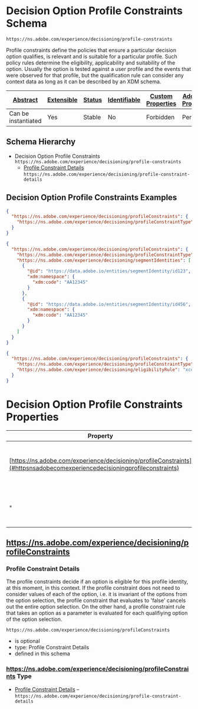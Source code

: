 
# Decision Option Profile Constraints Schema

```
https://ns.adobe.com/experience/decisioning/profile-constraints
```

Profile constraints define the policies that ensure a particular decision option qualifies, is relevant and is suitable for a particular profile. Such policy rules determine the eligibility, applicability and suitability of the option. Usually the option is tested against a user profile and the events that were observed for that profile, but the qualification rule can consider any context data as long as it can be described by an XDM schema.

| [Abstract](../../../../abstract.md) | [Extensible](../../../../extensions.md) | [Status](../../../../status.md) | [Identifiable](../../../../id.md) | [Custom Properties](../../../../extensions.md) | [Additional Properties](../../../../extensions.md) | Defined In |
|-------------------------------------|-----------------------------------------|---------------------------------|-----------------------------------|------------------------------------------------|----------------------------------------------------|------------|
| Can be instantiated | Yes | Stable | No | Forbidden | Permitted | [adobe/experience/decisioning/profile-constraints.schema.json](adobe/experience/decisioning/profile-constraints.schema.json) |
## Schema Hierarchy

* Decision Option Profile Constraints `https://ns.adobe.com/experience/decisioning/profile-constraints`
  * [Profile Constraint Details](profile-constraint-details.schema.md) `https://ns.adobe.com/experience/decisioning/profile-constraint-details`


## Decision Option Profile Constraints Examples

```json
{
  "https://ns.adobe.com/experience/decisioning/profileConstraints": {
    "https://ns.adobe.com/experience/decisioning/profileConstraintType": "none"
  }
}
```

```json
{
  "https://ns.adobe.com/experience/decisioning/profileConstraints": {
    "https://ns.adobe.com/experience/decisioning/profileConstraintType": "anySegments",
    "https://ns.adobe.com/experience/decisioning/segmentIdentities": [
      {
        "@id": "https://data.adobe.io/entities/segmentIdentity/id123",
        "xdm:namespace": {
          "xdm:code": "AA12345"
        }
      },
      {
        "@id": "https://data.adobe.io/entities/segmentIdentity/id456",
        "xdm:namespace": {
          "xdm:code": "AA12345"
        }
      }
    ]
  }
}
```

```json
{
  "https://ns.adobe.com/experience/decisioning/profileConstraints": {
    "https://ns.adobe.com/experience/decisioning/profileConstraintType": "eligibilityRule",
    "https://ns.adobe.com/experience/decisioning/eligibilityRule": "xcore:eligibility-rule:e5244c22eff29e8"
  }
}
```


# Decision Option Profile Constraints Properties

| Property | Type | Required | Defined by |
|----------|------|----------|------------|
| [https://ns.adobe.com/experience/decisioning/profileConstraints](#httpsnsadobecomexperiencedecisioningprofileconstraints) | Profile Constraint Details | Optional | Decision Option Profile Constraints (this schema) |
| `*` | any | Additional | this schema *allows* additional properties |

## https://ns.adobe.com/experience/decisioning/profileConstraints
### Profile Constraint Details

The profile constraints decide if an option is eligible for this profile identity, at this moment, in this context. If the profile constraint does not need to consider values of each of the option, i.e. it is invariant of the options from the option selection, the profile constraint that evaluates to 'false' cancels out the entire option selection. On the other hand, a profile constraint rule that takes an option as a parameter is evaluated for each qualifiying option of the option selection.

`https://ns.adobe.com/experience/decisioning/profileConstraints`
* is optional
* type: Profile Constraint Details
* defined in this schema

### https://ns.adobe.com/experience/decisioning/profileConstraints Type


* [Profile Constraint Details](profile-constraint-details.schema.md) – `https://ns.adobe.com/experience/decisioning/profile-constraint-details`




